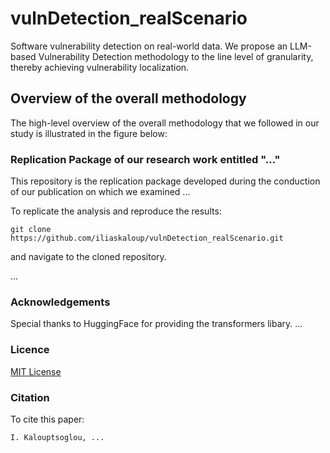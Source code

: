 # vulnDetection_realScenario
Software vulnerability detection on real-world data. We propose an LLM-based Vulnerability Detection methodology to the line level of granularity, thereby achieving vulnerability localization.

## Overview of the overall methodology
The high-level overview of the overall methodology that we followed in our study is illustrated in the figure below:


### Replication Package of our research work entitled "..."
This repository is the replication package developed during the conduction of our publication on which we examined ...

To replicate the analysis and reproduce the results:

~~~
git clone https://github.com/iliaskaloup/vulnDetection_realScenario.git
~~~

and navigate to the cloned repository.

...

### Acknowledgements

Special thanks to HuggingFace for providing the transformers libary.
...

### Licence

[MIT License](https://github.com/iliaskaloup/vulnDetection_realScenario/blob/main/LICENSE)

### Citation
To cite this paper:
~~~
I. Kalouptsoglou, ...
~~~
